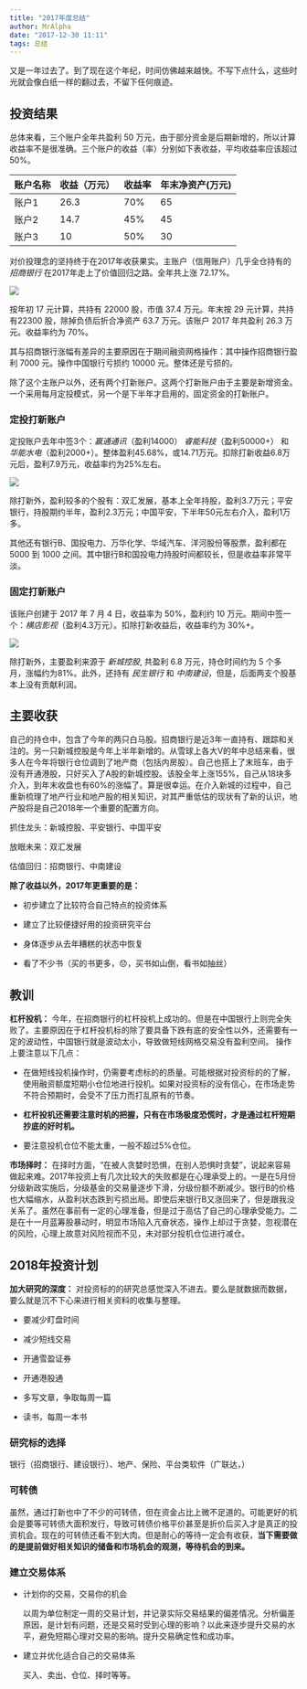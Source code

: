 ```yaml
---
title: "2017年度总结"
author: MrAlpha
date: "2017-12-30 11:11"
tags: 总结
---
```


又是一年过去了。到了现在这个年纪，时间仿佛越来越快。不写下点什么，这些时光就会像白纸一样的翻过去，不留下任何痕迹。

## 投资结果

总体来看，三个账户全年共盈利 50 万元，由于部分资金是后期新增的，所以计算收益率不是很准确。三个账户的收益（率）分别如下表收益，平均收益率应该超过 50%。

账户名称   | 收益（万元） |  收益率 | 年末净资产(万元)
--|---|--|--
账户1  | 26.3  | 70% | 65
账户2  | 14.7  | 45% | 45
账户3  | 10    | 50% | 30

对价投理念的坚持终于在2017年收获果实。主账户（信用账户）几乎全仓持有的 $招商银行$ 在2017年走上了价值回归之路。全年共上涨 72.17%。

![](http://7xonmk.com1.z0.glb.clouddn.com/2017-12-30_11-36-21.png)

按年初 17 元计算，共持有 22000 股，市值 37.4 万元。年末按 29 元计算，共持有22300 股，除掉负债后折合净资产 63.7 万元。该账户 2017 年共盈利 26.3 万元。收益率约为 70%。

其与招商银行涨幅有差异的主要原因在于期间融资网格操作：其中操作招商银行盈利 7000 元。操作中国银行亏损约 10000 元。整体还是亏损的。

除了这个主账户以外，还有两个打新账户。这两个打新账户由于主要是新增资金。一个采用每月定投模式，另一个是下半年才启用的，固定资金的打新账户。

### 定投打新账户

定投账户去年中签3个：$赢通通讯$（盈利14000） $睿能科技$（盈利50000+） 和 $华能水电$（盈利2000+）。整体盈利45.68%，或14.71万元。扣除打新收益6.8万元后，盈利7.9万元，收益率约为25%左右。

![](http://7xonmk.com1.z0.glb.clouddn.com/IMG_0939.JPG)

除打新外，盈利较多的个股有：双汇发展，基本上全年持股，盈利3.7万元；平安银行，持股期约半年，盈利2.3万元；中国平安，下半年50元左右介入，盈利1万多。

其他还有银行B、国投电力、万华化学、华域汽车、洋河股份等股票，盈利都在 5000 到 1000 之间。其中银行B和国投电力持股时间都较长，但是收益率非常平淡。

### 固定打新账户

该账户创建于 2017 年 7 月 4 日，收益率为 50%，盈利约 10 万元。期间中签一个：$横店影视$（盈利4.3万元）。扣除打新收益后，收益率约为 30%+。

![](http://7xonmk.com1.z0.glb.clouddn.com/20171230205247.jpg)

除打新外，主要盈利来源于 $新城控股$, 共盈利 6.8 万元，持仓时间约为 5 个多月，涨幅约为81%。此外，还持有 $民生银行$ 和 $中南建设$，但是，后面两支个股基本上没有贡献利润。

## 主要收获

自己的持仓中，包含了今年的两只白马股。招商银行是近3年一直持有、跟踪和关注的。另一只新城控股是今年上半年新增的。从雪球上各大V的年中总结来看，很多人在今年将银行仓位调到了地产商（包括内房股）。自己也搭上了末班车，由于没有开通港股，只好买入了A股的新城控股。该股全年上涨155%，自己从18块多介入，到年末收盘也有60%的涨幅了。算是很幸运。在介入新城的过程中，自己重新梳理了地产行业和地产股的相关知识，对其严重低估的现状有了新的认识，地产股将是自己2018年一个重要的配置方向。

抓住龙头：新城控股、平安银行、中国平安

放眼未来：双汇发展

估值回归：招商银行、中南建设

**除了收益以外，2017年更重要的是：**

- 初步建立了比较符合自己特点的投资体系

- 建立了比较便捷好用的投资研究平台

- 身体逐步从去年糟糕的状态中恢复

- 看了不少书（买的书更多，😞，买书如山倒，看书如抽丝）

## 教训

**杠杆投机：** 今年，在招商银行的杠杆投机上成功的。但是在中国银行上则完全失败了。主要原因在于杠杆投机标的除了要具备下跌有底的安全性以外，还需要有一定的波动性，中国银行就是波动太小，导致做短线网格交易没有盈利空间。
操作上要注意以下几点：

- 在做短线投机操作时，仍需要考虑标的的质量。可能根据对投资标的的了解，使用融资额度短期小仓位地进行投机。如果对投资标的没有信心，在市场走势不符合预期时，会受不了压力而打乱原有的节奏。

- **杠杆投机还需要注意时机的把握，只有在市场极度恐慌时，才是通过杠杆短期抄底的好时机。**

- 要注意投机仓位不能太重，一般不超过5%仓位。

**市场择时：** 在择时方面，“在被人贪婪时恐惧，在别人恐惧时贪婪”，说起来容易做起来难。2017年投资上有几次比较大的失败都是在心理承受上的。一是在5月份分级新政实施后，分级基金的交易量逐步下滑，分级份额不断减少。银行B的价格也大幅缩水，从盈利状态跌到亏损出局。即使后来银行B又涨回来了，但是跟我没关系了。虽然在事前有一定的心理准备，但是过于高估了自己的心理承受能力。二是在十一月蓝筹股暴动时，明显市场陷入亢奋状态，操作上却过于贪婪，忽视潜在的风险，心理上故意对风险视而不见，未对部分投机仓位进行减仓。


## 2018年投资计划

**加大研究的深度：** 对投资标的的研究总感觉深入不进去。要么是就数据而数据，要么就是沉不下心来进行相关资料的收集与整理。

- 要减少盯盘时间

- 减少短线交易

- 开通雪盈证券

- 开通港股通

- 多写文章，争取每周一篇

- 读书，每周一本书

### 研究标的选择

银行（招商银行、建设银行）、地产、保险、平台类软件（广联达，）

### 可转债

虽然，通过打新也中了不少的可转债，但在资金占比上微不足道的。可能更好的机会是要等可转债大面积发行，导致可转债价格平价甚至是折价后买入才是真正的投资机会。现在的可转债还看不到大肉。但是耐心的等待一定会有收获，**当下需要做的是提前做好相关知识的储备和市场机会的观测，等待机会的到来。**

### 建立交易体系

- 计划你的交易，交易你的机会

  以周为单位制定一周的交易计划，并记录实际交易结果的偏差情况。分析偏差原因，是计划有问题，还是交易时受到心理的影响？以此来逐步提升交易的水平，避免短期心理对交易的影响。提升交易确定性和成功率。

- 建立并优化适合自己的交易体系

  买入、卖出、仓位、择时等等。
